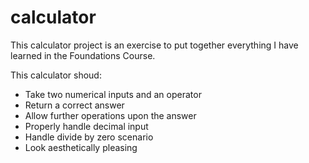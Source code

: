 # calculator

This calculator project is an exercise to put together everything I have learned in the Foundations Course.

This calculator shoud:
- Take two numerical inputs and an operator
- Return a correct answer
- Allow further operations upon the answer
- Properly handle decimal input
- Handle divide by zero scenario
- Look aesthetically pleasing